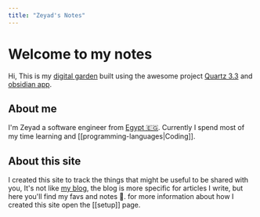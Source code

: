 ```yaml
---
title: "Zeyad's Notes"
---
```


# Welcome to my notes

Hi, This is my [digital garden](https://jzhao.xyz/posts/networked-thought/) built using the awesome project [Quartz 3.3](https://quartz.jzhao.xyz/) and [obsidian app](https://obsidian.md/).

## About me
I'm Zeyad a software engineer from [Egypt 🇪🇬](https://en.wikipedia.org/wiki/Kafr_El_Dawwar). Currently I spend most of my time learning and [[programming-languages|Coding]].

## About this site
I created this site to track the things that might be useful to be shared with you, It's not like [my blog](https://zeyadetman.com), the blog is more specific for articles I write, but here you'll find my favs and notes 📝. for more information about how I created this site open the [[setup]] page. 
